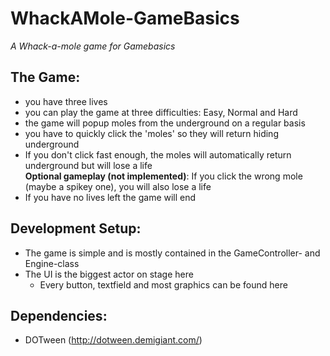 # WhackAMole-GameBasics
*A Whack-a-mole game for Gamebasics*

## The Game:
- you have three lives
- you can play the game at three difficulties: Easy, Normal and Hard
- the game will popup moles from the underground on a regular basis
- you have to quickly click the 'moles' so they will return hiding underground
- If you don't click fast enough, the moles will automatically return underground but will lose a life<br>
**Optional gameplay (not implemented)**: If you click the wrong mole (maybe a spikey one), you will also lose a life
- If you have no lives left the game will end

## Development Setup:
- The game is simple and is mostly contained in the GameController- and Engine-class
- The UI is the biggest actor on stage here
  - Every button, textfield and most graphics can be found here

## Dependencies:
- DOTween (http://dotween.demigiant.com/)